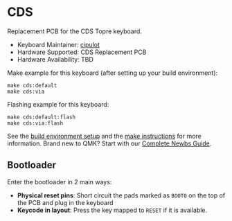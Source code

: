 # CDS

Replacement PCB for the CDS Topre keyboard.

* Keyboard Maintainer: [cipulot](https://github.com/cipulot)
* Hardware Supported: CDS Replacement PCB
* Hardware Availability: TBD

Make example for this keyboard (after setting up your build environment):

    make cds:default
    make cds:via

Flashing example for this keyboard:

    make cds:default:flash
    make cds:via:flash

See the [build environment setup](https://docs.qmk.fm/#/getting_started_build_tools) and the [make instructions](https://docs.qmk.fm/#/getting_started_make_guide) for more information. Brand new to QMK? Start with our [Complete Newbs Guide](https://docs.qmk.fm/#/newbs).

## Bootloader

Enter the bootloader in 2 main ways:

* **Physical reset pins**: Short circuit the pads marked as `BOOT0` on the top of the PCB and plug in the keyboard
* **Keycode in layout**: Press the key mapped to `RESET` if it is available.
